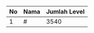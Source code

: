 | No | Nama            | Jumlah Level |
|----|-----------------|--------------|
| 1  | #    |    3540        |
